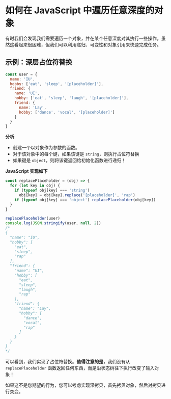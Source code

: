 # 如何在 JavaScript 中遍历任意深度的对象

有时我们会发现我们需要遍历一个对象，并在某个任意深度对其执行一些操作。虽然这看起来很困难，但我们可以利用递归、可变性和对象引用来快速完成任务。

## 示例：深层占位符替换

```js
const user = {
  name: 'IU',
  hobby: ['eat', 'sleep', '[placeholder]'],
  friend: {
    name: 'UI',
    hobby: ['eat', 'sleep', 'laugh', '[placeholder]'],
    friend: {
      name: 'Lay',
      hobby: ['dance', 'vocal', '[placeholder]']
    }
  }
}
```

**分析**

- 创建一个以对象作为参数的函数。
- 对于该对象中的每个键，如果该键是 `string`，则执行占位符替换
- 如果键是 `object`，则将该键返回给初始化函数进行递归！

**JavaScript 实现如下**

```js
const replacePlaceholder = (obj) => {
  for (let key in obj) {
    if (typeof obj[key] === 'string')
      obj[key] = obj[key].replace('[placeholder]', 'rap')
    if (typeof obj[key] === 'object') replacePlaceholder(obj[key])
  }
}

replacePlaceholder(user)
console.log(JSON.stringify(user, null, 2))
/*
{
  "name": "IU",
  "hobby": [
    "eat",
    "sleep",
    "rap"
  ],
  "friend": {
    "name": "UI",
    "hobby": [
      "eat",
      "sleep",
      "laugh",
      "rap"
    ],
    "friend": {
      "name": "Lay",
      "hobby": [
        "dance",
        "vocal",
        "rap"
      ]
    }
  }
}
*/
```

可以看到，我们实现了占位符替换。**值得注意的是**，我们没有从 `replacePlaceholder` 函数返回任何东西，而是沿状态树往下执行改变了输入对象！

如果这不是您期望的行为，您可以考虑实现深拷贝，首先拷贝对象，然后对拷贝进行突变。
